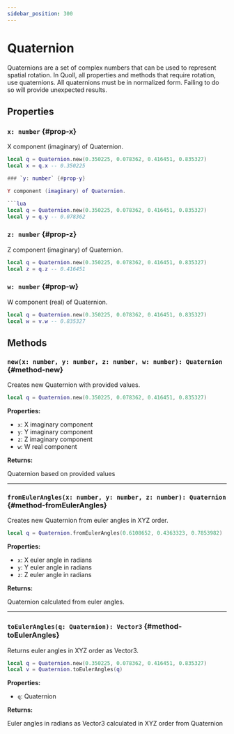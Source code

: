```yaml
---
sidebar_position: 300
---
```


# Quaternion

Quaternions are a set of complex numbers that can be used to represent spatial rotation. In Quoll, all properties and methods that require rotation, use quaternions. All quaternions must be in normalized form. Failing to do so will provide unexpected results.

## Properties

### `x: number` {#prop-x}

X component (imaginary) of Quaternion.

```lua
local q = Quaternion.new(0.350225, 0.078362, 0.416451, 0.835327)
local x = q.x -- 0.350225

### `y: number` {#prop-y}

Y component (imaginary) of Quaternion.

```lua
local q = Quaternion.new(0.350225, 0.078362, 0.416451, 0.835327)
local y = q.y -- 0.078362
```

### `z: number` {#prop-z}

Z component (imaginary) of Quaternion.

```lua
local q = Quaternion.new(0.350225, 0.078362, 0.416451, 0.835327)
local z = q.z -- 0.416451
```

### `w: number` {#prop-w}

W component (real) of Quaternion.

```lua
local q = Quaternion.new(0.350225, 0.078362, 0.416451, 0.835327)
local w = v.w -- 0.835327
```

## Methods

### `new(x: number, y: number, z: number, w: number): Quaternion` {#method-new}

Creates new Quaternion with provided values. 

```lua
local q = Quaternion.new(0.350225, 0.078362, 0.416451, 0.835327)
```

**Properties:**

- `x`: X imaginary component
- `y`: Y imaginary component
- `z`: Z imaginary component
- `w`: W real component

**Returns:**

Quaternion based on provided values

---

### `fromEulerAngles(x: number, y: number, z: number): Quaternion` {#method-fromEulerAngles}

Creates new Quaternion from euler angles in XYZ order.

```lua
local q = Quaternion.fromEulerAngles(0.6108652, 0.4363323, 0.7853982)
```

**Properties:**

- `x`: X euler angle in radians
- `y`: Y euler angle in radians
- `z`: Z euler angle in radians

**Returns:**

Quaternion calculated from euler angles.

---

### `toEulerAngles(q: Quaternion): Vector3` {#method-toEulerAngles}

Returns euler angles in XYZ order as Vector3.

```lua
local q = Quaternion.new(0.350225, 0.078362, 0.416451, 0.835327)
local v = Quaternion.toEulerAngles(q)
```

**Properties:**

- `q`: Quaternion

**Returns:**

Euler angles in radians as Vector3 calculated in XYZ order from Quaternion 

